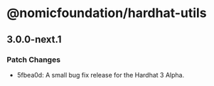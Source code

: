 # @nomicfoundation/hardhat-utils

## 3.0.0-next.1

### Patch Changes

- 5fbea0d: A small bug fix release for the Hardhat 3 Alpha.
